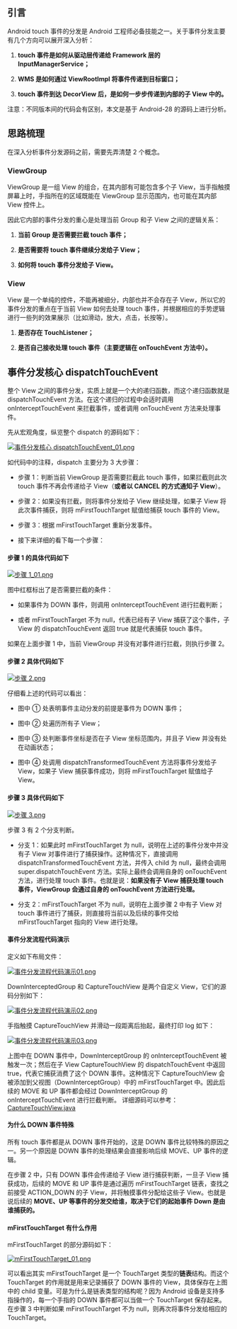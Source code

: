## 引言

Android touch 事件的分发是 Android 工程师必备技能之一。关于事件分发主要有几个方向可以展开深入分析：

1. **touch 事件是如何从驱动层传递给 Framework 层的 InputManagerService；**

2. **WMS 是如何通过 ViewRootImpl 将事件传递到目标窗口；**

3. **touch 事件到达 DecorView 后，是如何一步步传递到内部的子 View 中的。**

注意：不同版本间的代码会有区别，本文是基于 Android-28 的源码上进行分析。

## 思路梳理

在深入分析事件分发源码之前，需要先弄清楚 2 个概念。

### ViewGroup

ViewGroup 是一组 View 的组合，在其内部有可能包含多个子 View，当手指触摸屏幕上时，手指所在的区域既能在 ViewGroup 显示范围内，也可能在其内部 View 控件上。

因此它内部的事件分发的重心是处理当前 Group 和子 View 之间的逻辑关系：

1. **当前 Group 是否需要拦截 touch 事件；**

2. **是否需要将 touch 事件继续分发给子 View；**

3. **如何将 touch 事件分发给子 View。**

### View

View 是一个单纯的控件，不能再被细分，内部也并不会存在子 View，所以它的事件分发的重点在于当前 View 如何去处理 touch 事件，并根据相应的手势逻辑进行一些列的效果展示（比如滑动，放大，点击，长按等）。

1. **是否存在 TouchListener；**

2. **是否自己接收处理 touch 事件（主要逻辑在 onTouchEvent 方法中）。**

## 事件分发核心 dispatchTouchEvent

整个 View 之间的事件分发，实质上就是一个大的递归函数，而这个递归函数就是 dispatchTouchEvent 方法。在这个递归的过程中会适时调用 onInterceptTouchEvent 来拦截事件，或者调用 onTouchEvent 方法来处理事件。

先从宏观角度，纵览整个 dispatch 的源码如下：

[![事件分发核心 dispatchTouchEvent_01.png](https://z3.ax1x.com/2021/08/08/flkbIP.png)](https://imgtu.com/i/flkbIP)

如代码中的注释，dispatch 主要分为 3 大步骤：

+ 步骤 1：判断当前 ViewGroup 是否需要拦截此 touch 事件，如果拦截则此次 touch 事件不再会传递给子 View（**或者以 CANCEL 的方式通知子 View**）。

+ 步骤 2：如果没有拦截，则将事件分发给子 View 继续处理，如果子 View 将此次事件捕获，则将 mFirstTouchTarget 赋值给捕获 touch 事件的 View。

+ 步骤 3：根据 mFirstTouchTarget 重新分发事件。

+ 接下来详细的看下每一个步骤：

#### 步骤 1 的具体代码如下

[![步骤 1_01.png](https://z3.ax1x.com/2021/08/08/flA7y4.png)](https://imgtu.com/i/flA7y4)

图中红框标出了是否需要拦截的条件：

+ 如果事件为 DOWN 事件，则调用 onInterceptTouchEvent 进行拦截判断；

+ 或者 mFirstTouchTarget 不为 null，代表已经有子 View 捕获了这个事件，子 View 的 dispatchTouchEvent 返回 true 就是代表捕获 touch 事件。

如果在上面步骤 1 中，当前 ViewGroup 并没有对事件进行拦截，则执行步骤 2。

#### 步骤 2 具体代码如下

[![步骤 2.png](https://z3.ax1x.com/2021/08/08/flEb38.png)](https://imgtu.com/i/flEb38)

仔细看上述的代码可以看出：

+ 图中 ① 处表明事件主动分发的前提是事件为 DOWN 事件；

+ 图中 ② 处遍历所有子 View；

+ 图中 ③ 处判断事件坐标是否在子 View 坐标范围内，并且子 View 并没有处在动画状态；

+ 图中 ④ 处调用 dispatchTransformedTouchEvent 方法将事件分发给子 View，如果子 View 捕获事件成功，则将 mFirstTouchTarget 赋值给子 View。

#### 步骤 3 具体代码如下

[![步骤 3.png](https://z3.ax1x.com/2021/08/08/flV6Vs.png)](https://imgtu.com/i/flV6Vs)

步骤 3 有 2 个分支判断。

+ 分支 1：如果此时 mFirstTouchTarget 为 null，说明在上述的事件分发中并没有子 View 对事件进行了捕获操作。这种情况下，直接调用 dispatchTransformedTouchEvent 方法，并传入 child 为 null，最终会调用 super.dispatchTouchEvent 方法。实际上最终会调用自身的 onTouchEvent 方法，进行处理 touch 事件。也就是说：**如果没有子 View 捕获处理 touch 事件，ViewGroup 会通过自身的 onTouchEvent 方法进行处理。**

+ 分支 2：mFirstTouchTarget 不为 null，说明在上面步骤 2 中有子 View 对 touch 事件进行了捕获，则直接将当前以及后续的事件交给 mFirstTouchTarget 指向的 View 进行处理。

#### 事件分发流程代码演示

定义如下布局文件：

[![事件分发流程代码演示01.png](https://z3.ax1x.com/2021/08/08/flZWTA.png)](https://imgtu.com/i/flZWTA)

DownInterceptedGroup 和 CaptureTouchView 是两个自定义 View，它们的源码分别如下：

[![事件分发流程代码演示02.png](https://z3.ax1x.com/2021/08/08/flel0H.png)](https://imgtu.com/i/flel0H)

手指触摸 CaptureTouchView 并滑动一段距离后抬起，最终打印 log 如下：

[![事件分发流程代码演示03.png](https://z3.ax1x.com/2021/08/08/fle0BQ.png)](https://imgtu.com/i/fle0BQ)

上图中在 DOWN 事件中，DownInterceptGroup 的 onInterceptTouchEvent 被触发一次；然后在子 View CaptureTouchView 的 dispatchTouchEvent 中返回 true，代表它捕获消费了这个 DOWN 事件。这种情况下 CaptureTouchView 会被添加到父视图（DownInterceptGroup）中的 mFirstTouchTarget 中。因此后续的 MOVE 和 UP 事件都会经过 DownInterceptGroup 的 onInterceptTouchEvent 进行拦截判断。 详细源码可以参考：[CaptureTouchView.java](https://github.com/McoyJiang/LagouAndroidShare/blob/master/course14_%E4%BA%8B%E4%BB%B6%E5%88%86%E5%8F%91/LagouTouchExplanation/app/src/main/java/material/danny_jiang/com/lagoutouchexplanation/views/CaptureTouchView.java)

#### 为什么 DOWN 事件特殊

所有 touch 事件都是从 DOWN 事件开始的，这是 DOWN 事件比较特殊的原因之一。另一个原因是 DOWN 事件的处理结果会直接影响后续 MOVE、UP 事件的逻辑。

在步骤 2 中，只有 DOWN 事件会传递给子 View 进行捕获判断，一旦子 View 捕获成功，后续的 MOVE 和 UP 事件是通过遍历 mFirstTouchTarget 链表，查找之前接受 ACTION_DOWN 的子 View，并将触摸事件分配给这些子 View。也就是说后续的 **MOVE、UP 等事件的分发交给谁，取决于它们的起始事件 Down 是由谁捕获的。**

#### mFirstTouchTarget 有什么作用

mFirstTouchTarget 的部分源码如下：

[![mFirstTouchTarget_01.png](https://z3.ax1x.com/2021/08/08/flmrrD.png)](https://imgtu.com/i/flmrrD)

可以看出其实 mFirstTouchTarget 是一个 TouchTarget 类型的**链表**结构。而这个 TouchTarget 的作用就是用来记录捕获了 DOWN 事件的 View，具体保存在上图中的 child 变量。可是为什么是链表类型的结构呢？因为 Android 设备是支持多指操作的，每一个手指的 DOWN 事件都可以当做一个 TouchTarget 保存起来。在步骤 3 中判断如果 mFirstTouchTarget 不为 null，则再次将事件分发给相应的 TouchTarget。
